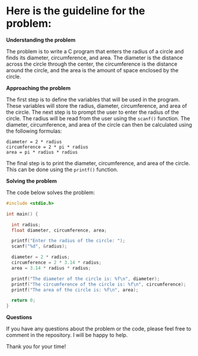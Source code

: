 # Here is the guideline for the problem:

**Understanding the problem**

The problem is to write a C program that enters the radius of a circle and finds its diameter, circumference, and area. The diameter is the distance across the circle through the center, the circumference is the distance around the circle, and the area is the amount of space enclosed by the circle.

**Approaching the problem**

The first step is to define the variables that will be used in the program. These variables will store the radius, diameter, circumference, and area of the circle. The next step is to prompt the user to enter the radius of the circle. The radius will be read from the user using the `scanf()` function. The diameter, circumference, and area of the circle can then be calculated using the following formulas:

```
diameter = 2 * radius
circumference = 2 * pi * radius
area = pi * radius * radius
```

The final step is to print the diameter, circumference, and area of the circle. This can be done using the `printf()` function.

**Solving the problem**

The code below solves the problem:

```c
#include <stdio.h>

int main() {

  int radius;
  float diameter, circumference, area;

  printf("Enter the radius of the circle: ");
  scanf("%d", &radius);

  diameter = 2 * radius;
  circumference = 2 * 3.14 * radius;
  area = 3.14 * radius * radius;

  printf("The diameter of the circle is: %f\n", diameter);
  printf("The circumference of the circle is: %f\n", circumference);
  printf("The area of the circle is: %f\n", area);

  return 0;
}
```

**Questions**

If you have any questions about the problem or the code, please feel free to comment in the repository. I will be happy to help.

Thank you for your time!